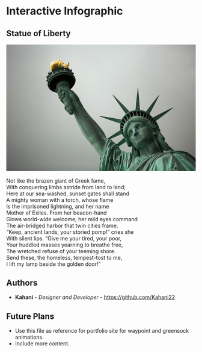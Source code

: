 # Interactive Infographic

## Statue of Liberty

![Statue](public/images/liberty.jpg)

Not like the brazen giant of Greek fame,<br>
With conquering limbs astride from land to land;<br>
Here at our sea-washed, sunset gates shall stand<br>
A mighty woman with a torch, whose flame<br>
Is the imprisoned lightning, and her name<br>
Mother of Exiles. From her beacon-hand<br>
Glows world-wide welcome; her mild eyes command<br>
The air-bridged harbor that twin cities frame.<br>
“Keep, ancient lands, your storied pomp!” cries she<br>
With silent lips. “Give me your tired, your poor,<br>
Your huddled masses yearning to breathe free,<br>
The wretched refuse of your teeming shore.<br>
Send these, the homeless, tempest-tost to me,<br>
I lift my lamp beside the golden door!”


## Authors

* **Kahani** - *Designer and Developer* - https://github.com/Kahani22


## Future Plans
- Use this file as reference for portfolio site for waypoint and greensock animations.
- Include more content. 
